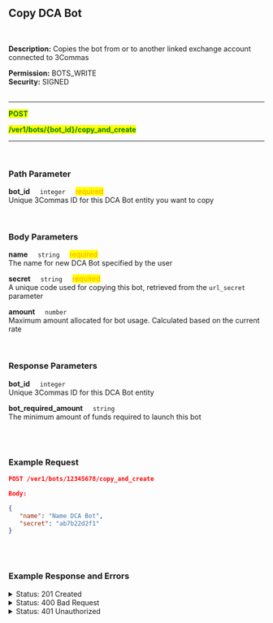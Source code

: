 ## Copy DCA Bot<br>
<br>

**Description:** Copies the bot from or to another linked exchange account connected to 3Commas<br>

**Permission:** BOTS_WRITE<br>
**Security:** SIGNED<br>
<br>

----------

<mark style="color:green"><strong>POST<br>

<mark style="color:green">/ver1/bots/{bot_id}/copy_and_create</strong>

----------
<br>

### Path Parameter<br>
<p>
   <strong>bot_id</strong>&nbsp;&nbsp;&nbsp;&nbsp;&nbsp;<code>integer</code>&nbsp;&nbsp;&nbsp;&nbsp;&nbsp;<mark style="color:orange">required</mark><br>
   Unique 3Commas ID for this DCA Bot entity you want to copy
</p>
<br>

### Body Parameters<br>
<p>
   <strong>name</strong>&nbsp;&nbsp;&nbsp;&nbsp;&nbsp;<code>string</code>&nbsp;&nbsp;&nbsp;&nbsp;&nbsp;<mark style="color:orange">required</mark><br>
   The name for new DCA Bot specified by the user
</p>
<p>
   <strong>secret</strong>&nbsp;&nbsp;&nbsp;&nbsp;&nbsp;<code>string</code>&nbsp;&nbsp;&nbsp;&nbsp;&nbsp;<mark style="color:orange">required</mark><br>
     A unique code used for copying this bot, retrieved from the <code>url_secret</code> parameter
</p>
<p>
   <strong>amount</strong>&nbsp;&nbsp;&nbsp;&nbsp;&nbsp;<code>number</code><br>
   Maximum amount allocated for bot usage. Calculated based on the current rate
</p>
<br>


### Response Parameters<br>
<p>
   <strong>bot_id</strong>&nbsp;&nbsp;&nbsp;&nbsp;&nbsp;<code>integer</code><br>
   Unique 3Commas ID for this DCA Bot entity
</p>
<p>
   <strong>bot_required_amount</strong>&nbsp;&nbsp;&nbsp;&nbsp;&nbsp;<code>string</code><br>
   The minimum amount of funds required to launch this bot
</p>
<br>
<br>

### Example Request<br>

```json
POST /ver1/bots/12345678/copy_and_create
```

```json
Body:

{
   "name": "Name DCA Bot",
   "secret": "ab7b22d2f1"
}
```
<br>
<br>

### Example Response and Errors<br>

<details>
<summary>Status: 201 Created</summary><br>

```json
{
    "bot_id": 23456789,
    "bot_required_amount": 240
}

```
</details>

<details>
<summary>Status: 400 Bad Request</summary><br>

```json
{
    "error": "record_invalid",
    "error_description": "Invalid parameters",
    "error_attributes": {
        "name": [
            "is missing"
        ]
    }
}
```
</details>

<details>
<summary>Status: 401 Unauthorized</summary><br>

```json
{
    "error": "signature_invalid",
    "error_description": "Provided signature is invalid"
}
```
</details>
